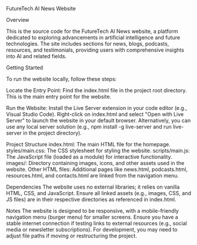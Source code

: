 FutureTech AI News Website

Overview

This is the source code for the FutureTech AI News website, a platform dedicated to exploring advancements in artificial intelligence and future technologies. The site includes sections for news, blogs, podcasts, resources, and testimonials, providing users with comprehensive insights into AI and related fields.

Getting Started

To run the website locally, follow these steps:

Locate the Entry Point:
Find the index.html file in the project root directory. This is the main entry point for the website.

Run the Website:
Install the Live Server extension in your code editor (e.g., Visual Studio Code).
Right-click on index.html and select "Open with Live Server" to launch the website in your default browser.
Alternatively, you can use any local server solution (e.g., npm install -g live-server and run live-server in the project directory).

Project Structure
index.html: The main HTML file for the homepage.
styles/main.css: The CSS stylesheet for styling the website.
scripts/main.js: The JavaScript file (loaded as a module) for interactive functionality.
images/: Directory containing images, icons, and other assets used in the website.
Other HTML files: Additional pages like news.html, podcasts.html, resources.html, and contacts.html are linked from the navigation menu.

Dependencies
The website uses no external libraries; it relies on vanilla HTML, CSS, and JavaScript.
Ensure all linked assets (e.g., images, CSS, and JS files) are in their respective directories as referenced in index.html.

Notes
The website is designed to be responsive, with a mobile-friendly navigation menu (burger menu) for smaller screens.
Ensure you have a stable internet connection if testing links to external resources (e.g., social media or newsletter subscriptions).
For development, you may need to adjust file paths if moving or restructuring the project.
